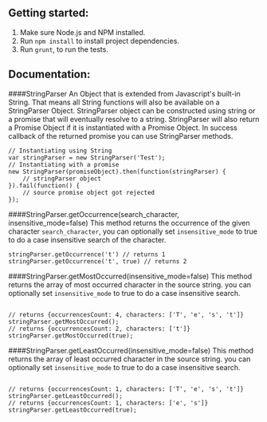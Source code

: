 Getting started:
---
1. Make sure Node.js and NPM installed.
2. Run `npm install` to install project dependencies.
3. Run `grunt`, to run the tests.

Documentation:
---
####StringParser
An Object that is extended from Javascript's built-in String. That means all String functions will also be available on a StringParser Object. StringParser object can be constructed using string or a promise that will eventually resolve to a string. StringParser will also return a Promise Object if it is instantiated with a Promise Object. In success callback of the returned promise you can use StringParser methods.
```
// Instantiating using String
var stringParser = new StringParser('Test');
// Instantiating with a promise
new StringParser(promiseObject).then(function(stringParser) {
    // stringParser object
}).fail(function() {
    // source promise object got rejected
});
```
####StringParser.getOccurrence(search_character, insensitive_mode=false)
This method returns the occurrence of the given character `search_character`, you can optionally set `insensitive_mode` to true to do a case insensitive search of the character.
```
stringParser.getOccurrence('t') // returns 1
stringParser.getOccurrence('t', true) // returns 2
```
####StringParser.getMostOccurred(insensitive_mode=false)
This method returns the array of most occurred character in the source string. you can optionally set `insensitive_mode` to true to do a case insensitive search.
```

// returns {occurrencesCount: 4, characters: ['T', 'e', 's', 't']}
stringParser.getMostOccurred();
// returns {occurrencesCount: 2, characters: ['t']}
stringParser.getMostOccurred(true);
```
####StringParser.getLeastOccurred(insensitive_mode=false)
This method returns the array of least occurred character in the source string. you can optionally set `insensitive_mode` to true to do a case insensitive search.
```

// returns {occurrencesCount: 1, characters: ['T', 'e', 's', 't']}
stringParser.getLeastOccurred();
// returns {occurrencesCount: 1, characters: ['e', 's']}
stringParser.getLeastOccurred(true);
```